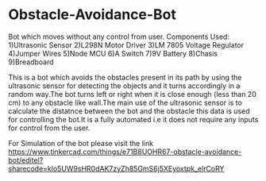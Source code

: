 # Obstacle-Avoidance-Bot

Bot which moves without any control from user.
Components Used:
1)Ultrasonic Sensor
2)L298N Motor Driver
3)LM 7805 Voltage Regulator
4)Jumper Wires
5)Node MCU
6)A Switch
7)9V Battery
8)Chasis
9)Breadboard


This is a bot which avoids the obstacles present in its path by using the ultrasonic sensor for detecting the objects and it turns accordingly in a random way.The bot turns left or right when it is close enough (less than 20 cm) to any obstacle like wall.The main use of the ultrasonic sensor is to calculate the distatnce between the bot and the obstacle this data is used for controlling the bot.It is a fully automated i.e it does not require any inputs for control from the user.

For Simulation of the bot please visit the link https://www.tinkercad.com/things/e71B8UOHR67-obstacle-avoidance-bot/editel?sharecode=klo5UW9sHR0dAK7zyZh85GmS6j5XEyoxtpk_elrCoRY

